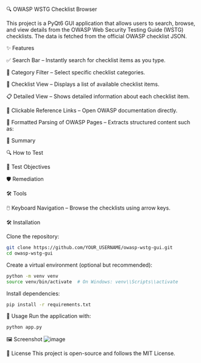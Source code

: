 🔍 OWASP WSTG Checklist Browser

This project is a PyQt6 GUI application that allows users to search, browse, and view details from the OWASP Web Security Testing Guide (WSTG) checklists. The data is fetched from the official OWASP checklist JSON.

✨ Features

✅ Search Bar – Instantly search for checklist items as you type.

📂 Category Filter – Select specific checklist categories.

📜 Checklist View – Displays a list of available checklist items.

📋 Detailed View – Shows detailed information about each checklist item.

🔗 Clickable Reference Links – Open OWASP documentation directly.


📌 Formatted Parsing of OWASP Pages – Extracts structured content such as:

📌 Summary

🔍 How to Test

🎯 Test Objectives

🛡️ Remediation


🛠 Tools

🖱️ Keyboard Navigation – Browse the checklists using arrow keys.

🛠️ Installation



Clone the repository:
```bash
git clone https://github.com/YOUR_USERNAME/owasp-wstg-gui.git  
cd owasp-wstg-gui
```
 
Create a virtual environment (optional but recommended):
```bash
python -m venv venv  
source venv/bin/activate  # On Windows: venv\\Scripts\\activate
```

Install dependencies:
```bash
pip install -r requirements.txt  
```
🚀 Usage
Run the application with:
```bash
python app.py
```
  
🖼️ Screenshot
![image](https://github.com/user-attachments/assets/3d741977-9109-4fcc-86de-6e546775e4fd)


📜 License
This project is open-source and follows the MIT License.

